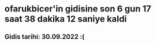 # ofarukbicer'in gidisine son 6 gun 17 saat 38 dakika 12 saniye kaldi

## Gidis tarihi: 30.09.2022 :(